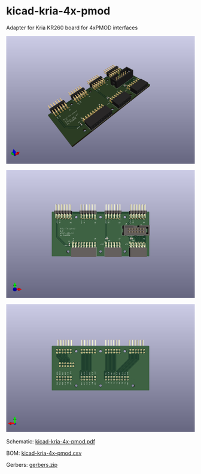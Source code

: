 # kicad-kria-4x-pmod
Adapter for Kria KR260 board for 4xPMOD interfaces


![alt text](kicad-kria-4x-pmod_3d.png)

![alt text](kicad-kria-4x-pmod_top.png)

![alt text](kicad-kria-4x-pmod_bot.png)

Schematic:
[kicad-kria-4x-pmod.pdf](kicad-kria-4x-pmod.pdf)

BOM:
[kicad-kria-4x-pmod.csv](kicad-kria-4x-pmod.csv)

Gerbers:
[gerbers.zip](https://github.com/s59mz/kicad-kria-4x-pmod/raw/main/gerbers.zip)
